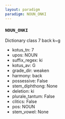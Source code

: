 ```yaml
---
layout: paradigm
paradigm: NOUN_ONKI
---
```

### ` NOUN_ONKI `

Dictionary class 7 back k~g
* kotus_tn: 7
* upos: NOUN
* suffix_regex: ki
* kotus_av: G
* grade_dir: weaken
* harmony: back
* possessive: False
* stem_diphthong: None
* deletion: ki
* plurale_tantum: False
* clitics: False
* pos: NOUN
* stem_vowel: None

